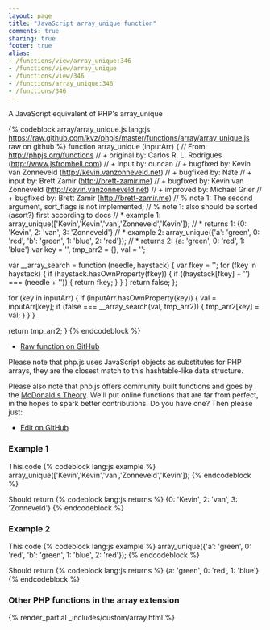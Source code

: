 ```yaml
---
layout: page
title: "JavaScript array_unique function"
comments: true
sharing: true
footer: true
alias:
- /functions/view/array_unique:346
- /functions/view/array_unique
- /functions/view/346
- /functions/array_unique:346
- /functions/346
---
```

<!-- Generated by Rakefile:build -->
A JavaScript equivalent of PHP's array_unique

{% codeblock array/array_unique.js lang:js https://raw.github.com/kvz/phpjs/master/functions/array/array_unique.js raw on github %}
function array_unique (inputArr) {
  // From: http://phpjs.org/functions
  // +   original by: Carlos R. L. Rodrigues (http://www.jsfromhell.com)
  // +      input by: duncan
  // +   bugfixed by: Kevin van Zonneveld (http://kevin.vanzonneveld.net)
  // +   bugfixed by: Nate
  // +      input by: Brett Zamir (http://brett-zamir.me)
  // +   bugfixed by: Kevin van Zonneveld (http://kevin.vanzonneveld.net)
  // +   improved by: Michael Grier
  // +   bugfixed by: Brett Zamir (http://brett-zamir.me)
  // %          note 1: The second argument, sort_flags is not implemented;
  // %          note 1: also should be sorted (asort?) first according to docs
  // *     example 1: array_unique(['Kevin','Kevin','van','Zonneveld','Kevin']);
  // *     returns 1: {0: 'Kevin', 2: 'van', 3: 'Zonneveld'}
  // *     example 2: array_unique({'a': 'green', 0: 'red', 'b': 'green', 1: 'blue', 2: 'red'});
  // *     returns 2: {a: 'green', 0: 'red', 1: 'blue'}
  var key = '',
    tmp_arr2 = {},
    val = '';

  var __array_search = function (needle, haystack) {
    var fkey = '';
    for (fkey in haystack) {
      if (haystack.hasOwnProperty(fkey)) {
        if ((haystack[fkey] + '') === (needle + '')) {
          return fkey;
        }
      }
    }
    return false;
  };

  for (key in inputArr) {
    if (inputArr.hasOwnProperty(key)) {
      val = inputArr[key];
      if (false === __array_search(val, tmp_arr2)) {
        tmp_arr2[key] = val;
      }
    }
  }

  return tmp_arr2;
}
{% endcodeblock %}

 - [Raw function on GitHub](https://github.com/kvz/phpjs/blob/master/functions/array/array_unique.js)

Please note that php.js uses JavaScript objects as substitutes for PHP arrays, they are 
the closest match to this hashtable-like data structure. 

Please also note that php.js offers community built functions and goes by the 
[McDonald's Theory](https://medium.com/what-i-learned-building/9216e1c9da7d). We'll put online 
functions that are far from perfect, in the hopes to spark better contributions. 
Do you have one? Then please just: 

 - [Edit on GitHub](https://github.com/kvz/phpjs/edit/master/functions/array/array_unique.js)

### Example 1
This code
{% codeblock lang:js example %}
array_unique(['Kevin','Kevin','van','Zonneveld','Kevin']);
{% endcodeblock %}

Should return
{% codeblock lang:js returns %}
{0: 'Kevin', 2: 'van', 3: 'Zonneveld'}
{% endcodeblock %}

### Example 2
This code
{% codeblock lang:js example %}
array_unique({'a': 'green', 0: 'red', 'b': 'green', 1: 'blue', 2: 'red'});
{% endcodeblock %}

Should return
{% codeblock lang:js returns %}
{a: 'green', 0: 'red', 1: 'blue'}
{% endcodeblock %}


### Other PHP functions in the array extension
{% render_partial _includes/custom/array.html %}
